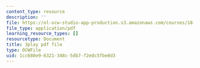 ```yaml
---
content_type: resource
description: ''
file: https://ol-ocw-studio-app-production.s3.amazonaws.com/courses/18-01sc-single-variable-calculus-fall-2010/1cc680e96321348c5db7f2edc5fbe8d3_Bb-bgJdOqig.pdf
file_type: application/pdf
learning_resource_types: []
resourcetype: Document
title: 3play pdf file
type: OCWFile
uid: 1cc680e9-6321-348c-5db7-f2edc5fbe8d3
---
```

